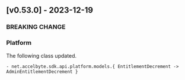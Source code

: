 <a name="v0.53.0"></a>
## [v0.53.0] - 2023-12-19

### BREAKING CHANGE


### Platform
The following class updated.
```
- net.accelbyte.sdk.api.platform.models.{ EntitlementDecrement -> AdminEntitlementDecrement }
```
